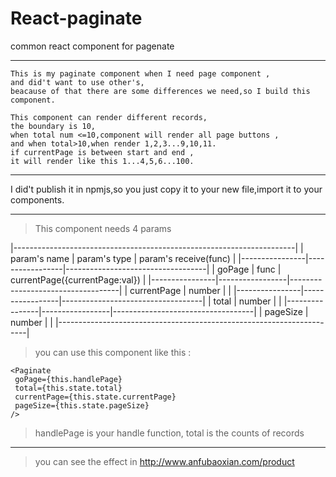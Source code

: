 # React-paginate
common react component for pagenate

***
```
This is my paginate component when I need page component ,
and did't want to use other's,
beacause of that there are some differences we need,so I build this component.

This component can render different records,
the boundary is 10,
when total num <=10,component will render all page buttons ,
and when total>10,when render 1,2,3...9,10,11.  
if currentPage is between start and end ,
it will render like this 1...4,5,6...100.
```
***

I did't publish it in npmjs,so you just copy it to your new file,import it to your components.

***

>This component needs 4 params


|----------------------------------------------------------------------|
|   param's name |  param's type   |  param's receive(func)            |
|----------------|-----------------|-----------------------------------|
|   goPage       |  func           |  currentPage({currentPage:val})   |
|----------------|-----------------|-----------------------------------|
|   currentPage  |  number         |                                   |
|----------------|-----------------|-----------------------------------|
|   total        |  number         |                                   |
|----------------|-----------------|-----------------------------------|
|   pageSize     |  number         |                                   |
|----------------------------------------------------------------------|


>you can use this component like this :

 ```
 <Paginate 
  goPage={this.handlePage}
  total={this.state.total}
  currentPage={this.state.currentPage}
  pageSize={this.state.pageSize}
 />
 ```
  
  >handlePage is your handle function, total is the counts of records
  
  
***
>you can see the effect in http://www.anfubaoxian.com/product
